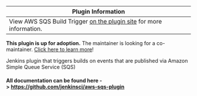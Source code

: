 | Plugin Information                                                                                        |
|-----------------------------------------------------------------------------------------------------------|
| View AWS SQS Build Trigger [on the plugin site](https://plugins.jenkins.io/aws-sqs) for more information. |

**This plugin is up for adoption.** The maintainer is looking for a
co-maintainer. [Click here to learn
more](http://localhost:8085/display/JENKINS/Adopt+a+Plugin "Adopt a Plugin")!

Jenkins plugin that triggers builds on events that are published via
Amazon Simple Queue Service (SQS)

#### All documentation can be found here -\> <https://github.com/jenkinsci/aws-sqs-plugin>
